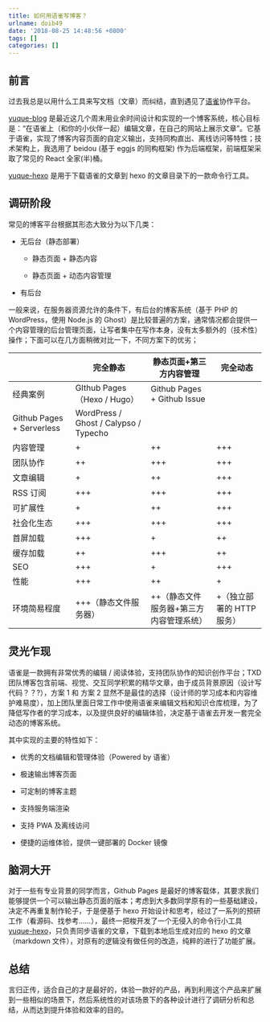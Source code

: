 ```yaml
---
title: 如何用语雀写博客？
urlname: doib49
date: '2018-08-25 14:48:56 +0800'
tags: []
categories: []
---
```


## 前言

过去我总是以用什么工具来写文档（文章）而纠结，直到遇见了[语雀](https://www.yuque.com/)协作平台。

[yuque-blog](https://github.com/x-cold/yuque-blog) 是最近这几个周末用业余时间设计和实现的一个博客系统，核心目标是：“在语雀上（和你的小伙伴一起）编辑文章，在自己的网站上展示文章”。它基于语雀，实现了博客内容页面的自定义输出，支持同构直出、离线访问等特性；技术架构上，我选用了 beidou (基于 eggjs 的同构框架) 作为后端框架，前端框架采取了常见的 React 全家(半)桶。

[yuque-hexo](https://github.com/x-cold/yuque-hexo) 是用于下载语雀的文章到 hexo 的文章目录下的一款命令行工具。

<!-- more -->

## 调研阶段

常见的博客平台根据其形态大致分为以下几类：

- 无后台（静态部署）

  - 静态页面 + 静态内容

  - 静态页面 + 动态内容管理

- 有后台

一般来说，在服务器资源允许的条件下，有后台的博客系统（基于 PHP 的 WordPress，使用 Node.js 的 Ghost）是比较普遍的方案，通常情况都会提供一个内容管理的后台管理页面，让写者集中在写作本身，没有太多额外的（技术性）操作；下面可以在几方面稍微对比一下，不同方案下的优劣；

| ​                         | 完全静态                              | 静态页面+第三方内容管理                 | 完全动态                  |
| ------------------------- | ------------------------------------- | --------------------------------------- | ------------------------- |
| 经典案例                  | GIthub Pages（Hexo / Hugo）           | Github Pages + Github Issue             |
| Github Pages + Serverless | WordPress / Ghost / Calypso / Typecho |
| 内容管理                  | +                                     | ++                                      | +++                       |
| 团队协作                  | ++                                    | +++                                     | +++                       |
| 文章编辑                  | +                                     | ++                                      | +++                       |
| RSS 订阅                  | +++                                   | +++                                     | +++                       |
| 可扩展性                  | +                                     | ++                                      | +++                       |
| 社会化生态                | +++                                   | +++                                     | +++                       |
| 首屏加载                  | +++                                   | +                                       | ++                        |
| 缓存加载                  | ++                                    | +++                                     | ++                        |
| SEO                       | +++                                   | +                                       | +++                       |
| 性能                      | +++                                   | ++                                      | +                         |
| 环境简易程度              | +++（静态文件服务器）                 | ++（静态文件服务器+第三方内容管理系统） | +（独立部署的 HTTP 服务） |

## 灵光乍现

语雀是一款拥有非常优秀的编辑 / 阅读体验，支持团队协作的知识创作平台；TXD 团队博客包含前端、视觉、交互同学积累的精华文章，由于成员背景原因（设计写代码？？?），方案 1 和 方案 2 显然不是最佳的选择（设计师的学习成本和内容维护难易度），加上团队里面日常工作中使用语雀来编辑文档和知识仓库梳理，为了降低写作者的学习成本，以及提供良好的编辑体验，决定基于语雀去开发一套完全动态的博客系统。

其中实现的主要的特性如下：

- 优秀的文档编辑和管理体验（Powered by 语雀）

- 极速输出博客页面

- 可定制的博客主题

- 支持服务端渲染

- 支持 PWA 及离线访问

- 便捷的运维体验，提供一键部署的 Docker 镜像

## 脑洞大开

对于一些有专业背景的同学而言，Github Pages 是最好的博客载体，其要求我们能够提供一个可以输出静态页面的版本；考虑到大多数同学原有的一些基础建设，决定不再重复制作轮子，于是便基于 hexo 开始设计和思考，经过了一系列的预研工作（看源码、找参考……），最终一把梭开发了一个无侵入的命令行小工具 [yuque-hexo](https://github.com/x-cold/yuque-hexo)，只负责同步语雀的文章，下载到本地后生成对应的 hexo 的文章（markdown 文件），对原有的逻辑没有做任何的改造，纯粹的进行了功能扩展。

## 总结

言归正传，适合自己的才是最好的，体验一款好的产品，再到利用这个产品来扩展到一些相似的场景下，然后系统性的对该场景下的各种设计进行了调研分析和总结，从而达到提升体验和效率的目的。

